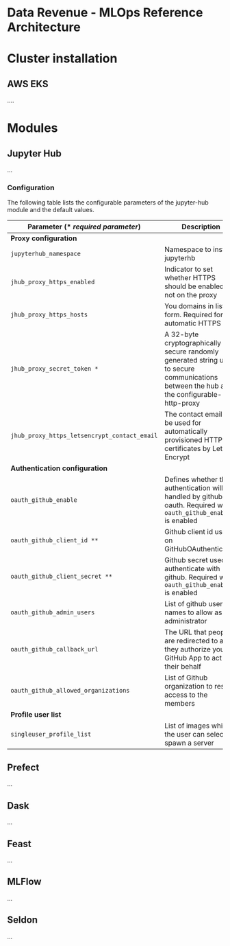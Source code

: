# Data Revenue - MLOps Reference Architecture

# Cluster installation
## AWS EKS
....

# Modules

## Jupyter Hub
...
### Configuration

The following table lists the configurable parameters of the jupyter-hub module and the default values.



| Parameter (* *required parameter*)                | Description                        | Default  |
| --------                 | --------                           | -------- |
|  **Proxy configuration**               |                        |           |          | 
| `jupyterhub_namespace`     | Namespace to install jupyterhb     | `jhub`     |
| `jhub_proxy_https_enabled` | Indicator to set whether HTTPS should be enabled or not on the proxy | `true` | 
| `jhub_proxy_https_hosts`   | You domains in list form. Required for automatic HTTPS | `[]` |
| `jhub_proxy_secret_token *`  | A 32-byte cryptographically secure randomly generated string used to secure communications between the hub and the configurable-http-proxy | `nil` |
| `jhub_proxy_https_letsencrypt_contact_email` | The contact email to be used for automatically provisioned HTTPS certificates by Let’s Encrypt | `""`| 
| **Authentication configuration**  |
| `oauth_github_enable` | Defines whether the authentication will be handled by github oauth. Required when `oauth_github_enable` is enabled| `false` | 
| `oauth_github_client_id **` | Github client id used on GitHubOAuthenticator. | `""`| 
| `oauth_github_client_secret **`| Github secret used to authenticate with github. Required when `oauth_github_enable` is enabled |  `""`| 
| `oauth_github_admin_users`| List of github user names to allow as administrator| `[]`|
| `oauth_github_callback_url`| The URL that people are redirected to after they authorize your GitHub App to act on their behalf | `""`|
| `oauth_github_allowed_organizations`|List of Github organization to restrict access to the members | `[""]`|
| **Profile user list** | | |
| `singleuser_profile_list` | List of images which the user can select to spawn a server| `jupyter/datascience-notebook:2343e33dec46`|  

## Prefect
...
## Dask
...
## Feast
...
## MLFlow
...
## Seldon
...


